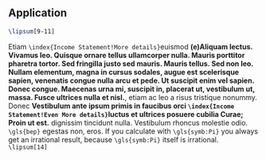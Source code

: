 ## Application

```latex
\lipsum[9-11]
```

Etiam `\index{Income Statement!More details}`euismod __(e)Aliquam lectus. Vivamus leo. Quisque ornare tellus ullamcorper nulla. Mauris porttitor pharetra tortor. Sed fringilla justo sed mauris. Mauris tellus. Sed non leo. Nullam elementum, magna in cursus sodales, augue est scelerisque sapien, venenatis congue nulla arcu et pede. Ut suscipit enim vel sapien. Donec congue. Maecenas urna mi, suscipit in, placerat ut, vestibulum ut, massa. Fusce ultrices nulla et nisl.__, etiam ac leo a risus tristique nonummy. Donec __Vestibulum ante ipsum primis in faucibus orci `\index{Income Statement!Even More details}`luctus et ultrices posuere cubilia Curae; Proin ut est.__ dignissim tincidunt nulla. Vestibulum rhoncus molestie odio. `\gls{bep}` egestas non, eros. If you calculate with `\gls{symb:Pi}` you always get an irrational result, because `\gls{symb:Pi}` itself is irrational. `\lipsum[14]`





